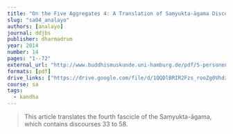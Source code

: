 ```yaml
---
title: "On the Five Aggregates 4: A Translation of Saṃyukta-āgama Discourses 33 to 58"
slug: "sa04_analayo"
authors: [analayo]
journal: ddjbs
publisher: dharmadrum
year: 2014
number: 14
pages: "1--72"
external_url: "http://www.buddhismuskunde.uni-hamburg.de/pdf/5-personen/analayo/translations/sa04.pdf"
formats: [pdf]
drive_links: ["https://drive.google.com/file/d/1QQDlBRIR2Fzs_rooZg0VhdzCRWUCUOFO/view?usp=drivesdk"]
course: sa
tags:
  - kandha
---
```


> This article translates the fourth fascicle of the Saṃyukta-āgama, which contains discourses 33 to 58.
